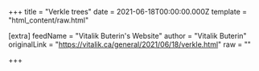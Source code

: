 
+++
title = "Verkle trees"
date = 2021-06-18T00:00:00.000Z
template = "html_content/raw.html"

[extra]
feedName = "Vitalik Buterin's Website"
author = "Vitalik Buterin"
originalLink = "https://vitalik.ca/general/2021/06/18/verkle.html"
raw = ""

+++

